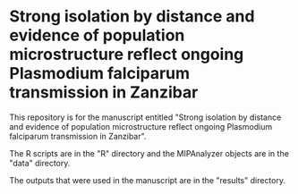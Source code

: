 # Strong isolation by distance and evidence of population microstructure reflect ongoing Plasmodium falciparum transmission in Zanzibar

This repository is for the manuscript entitled "Strong isolation by distance and evidence of population microstructure reflect ongoing Plasmodium falciparum transmission in Zanzibar".

The R scripts are in the "R" directory and the MIPAnalyzer objects are in the "data" directory.

The outputs that were used in the manuscript are in the "results" directory.
